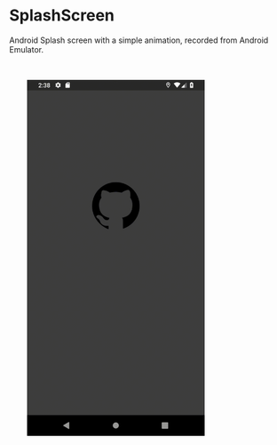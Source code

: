 # SplashScreen
Android Splash screen with a simple animation, recorded from Android Emulator.

<a href="url"><img src="https://raw.githubusercontent.com/MtsRovari/SplashScreen/master/splash_animation.gif" align="center" height="640" width="320" style="padding:32px"/>
